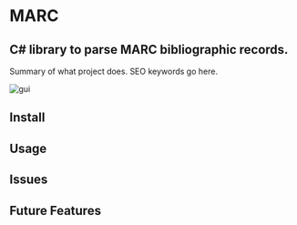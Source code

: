 # MARC
## C# library to parse MARC bibliographic records.

Summary of what project does. SEO keywords go here.

![gui](screenshot.jpg)

## Install

## Usage

## Issues

## Future Features

